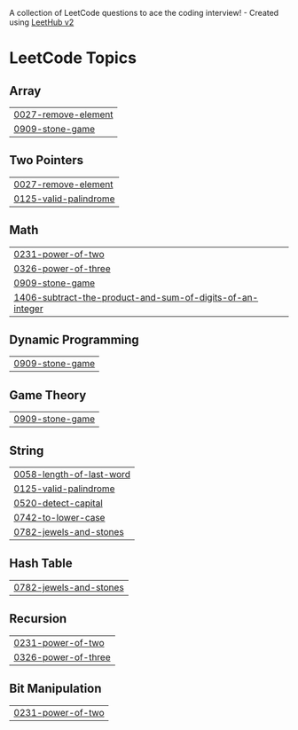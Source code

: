 A collection of LeetCode questions to ace the coding interview! - Created using [LeetHub v2](https://github.com/arunbhardwaj/LeetHub-2.0)
<!---LeetCode Topics Start-->
# LeetCode Topics
## Array
|  |
| ------- |
| [0027-remove-element](https://github.com/Shabeebbv/Leetcode_problems/tree/master/0027-remove-element) |
| [0909-stone-game](https://github.com/Shabeebbv/Leetcode_problems/tree/master/0909-stone-game) |
## Two Pointers
|  |
| ------- |
| [0027-remove-element](https://github.com/Shabeebbv/Leetcode_problems/tree/master/0027-remove-element) |
| [0125-valid-palindrome](https://github.com/Shabeebbv/Leetcode_problems/tree/master/0125-valid-palindrome) |
## Math
|  |
| ------- |
| [0231-power-of-two](https://github.com/Shabeebbv/Leetcode_problems/tree/master/0231-power-of-two) |
| [0326-power-of-three](https://github.com/Shabeebbv/Leetcode_problems/tree/master/0326-power-of-three) |
| [0909-stone-game](https://github.com/Shabeebbv/Leetcode_problems/tree/master/0909-stone-game) |
| [1406-subtract-the-product-and-sum-of-digits-of-an-integer](https://github.com/Shabeebbv/Leetcode_problems/tree/master/1406-subtract-the-product-and-sum-of-digits-of-an-integer) |
## Dynamic Programming
|  |
| ------- |
| [0909-stone-game](https://github.com/Shabeebbv/Leetcode_problems/tree/master/0909-stone-game) |
## Game Theory
|  |
| ------- |
| [0909-stone-game](https://github.com/Shabeebbv/Leetcode_problems/tree/master/0909-stone-game) |
## String
|  |
| ------- |
| [0058-length-of-last-word](https://github.com/Shabeebbv/Leetcode_problems/tree/master/0058-length-of-last-word) |
| [0125-valid-palindrome](https://github.com/Shabeebbv/Leetcode_problems/tree/master/0125-valid-palindrome) |
| [0520-detect-capital](https://github.com/Shabeebbv/Leetcode_problems/tree/master/0520-detect-capital) |
| [0742-to-lower-case](https://github.com/Shabeebbv/Leetcode_problems/tree/master/0742-to-lower-case) |
| [0782-jewels-and-stones](https://github.com/Shabeebbv/Leetcode_problems/tree/master/0782-jewels-and-stones) |
## Hash Table
|  |
| ------- |
| [0782-jewels-and-stones](https://github.com/Shabeebbv/Leetcode_problems/tree/master/0782-jewels-and-stones) |
## Recursion
|  |
| ------- |
| [0231-power-of-two](https://github.com/Shabeebbv/Leetcode_problems/tree/master/0231-power-of-two) |
| [0326-power-of-three](https://github.com/Shabeebbv/Leetcode_problems/tree/master/0326-power-of-three) |
## Bit Manipulation
|  |
| ------- |
| [0231-power-of-two](https://github.com/Shabeebbv/Leetcode_problems/tree/master/0231-power-of-two) |
<!---LeetCode Topics End-->